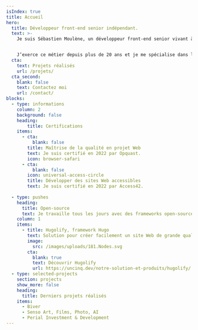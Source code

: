 ```yaml
---
isIndex: true
title: Accueil
hero:
  title: Développeur front-end senior indépendant.
  text: >-
    Je suis Sébastien Moulène, un développeur front-end senior vivant à Bordeaux en France.


    J’exerce ce métier depuis plus de 20 ans et je me spécialise dans la conception de sites Web performants, accessibles à tous et bas carbone.
  cta:
    text: Projets réalisés
    url: /projets/
  cta_second:
    blank: false
    text: Contactez moi
    url: /contact/
blocks:
  - type: informations
    column: 2
    background: false
    heading:
        title: Certifications
    items:
      - cta:
          blank: false
        title: Maîtrise de la qualité en projet Web
        text: Je suis certifié en 2022 par Opquast.
        icon: browser-safari
      - cta:
          blank: false
        icon: universal-access-circle
        title: Développer des sites Web accessibles
        text: Je suis certifié en 2022 par Access42.
  
  - type: pushes
    heading:
      title: Open-source
      text: Je travaille tous les jours avec des frameworks open-source comme Bootstrap ou Hugo, c'est pour quoi je suis heureux de contribuer au mouvement en partageant mon travail sur mon framework Hugo.
    column: 1
    items:
      - title: Hugolify, framework Hugo
        text: Solution pour créer facilement un site Web de grande qualité tout en ayant un espace admin dédié et simplifié.
        image:
          src: /images/uploads/181.Nodes.svg
        cta:
          blank: true
          text: Découvrir Hugolify
          url: https://uncinq.dev/notre-solution-et-produits/hugolify/
  - type: selected-projects
    section: projects
    show_more: false
    heading:
      title: Derniers projets réalisés
    items:
      - Biver
      - Senso Art, Films, Photo, AI
      - Perial Investment & Development
---
```

